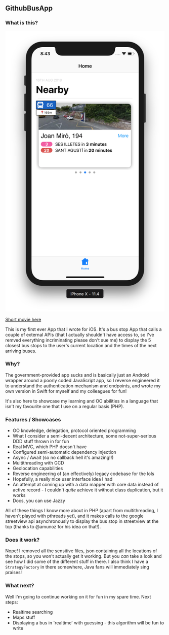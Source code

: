 GithubBusApp
-

### What is this?

<img src="screenshot.png" alt="screenshot on iPhone X" width="800" />

[Short movie here](https://streamable.com/xairw)

This is my first ever App that I wrote for iOS. It's a bus stop App that calls a couple of external APIs (that I actually shouldn't have access to, so I've remved everything incriminating please don't sue me) to display the 5 closest bus stops to the user's current location and the times of the next arriving buses.

### Why?

The government-provided app sucks and is basically just an Android wrapper around a poorly coded JavaScript app, so I reverse engineered it to understand the authentication mechanism and endpoints, and wrote my own version in Swift for myself and my colleagues for fun!

It's also here to showcase my learning and OO abilities in a language that isn't my favourite one that I use on a regular basis (PHP).  

### Features / Showcases

- OO knowledge, delegation, protocol oriented programming
- What I consider a semi-decent architecture, some not-super-serious DDD stuff thrown in for fun
- Real MVC, which PHP doesn't have
- Configured semi-automatic dependency injection
- Async / Await (so no callback hell it's amazing!!)
- Multithreading with GCD
- Geolocation capabilities
- Reverse engineering of (an effectively) legacy codebase for the lols
- Hopefully, a really nice user interface idea I had
- An attempt at coming up with a data mapper with core data instead of active record - I couldn't _quite_ achieve it without class duplication, but it works
- Docs, you can use Jazzy

All of these things I know more about in PHP (apart from multithreading, I haven't played with pthreads yet), and it makes calls to the google streetview api asynchronously to display the bus stop in streetview at the top (thanks to @amunoz for his idea on that!).

### Does it work?

Nope! I removed all the sensitive files, json containing all the locations of the stops, so you won't actually get it working. But you _can_ take a look and see how I did some of the different stuff in there. I also think I have a `StrategyFactory` in there somewhere, Java fans will immediately sing praises!

### What next?

Well I'm going to continue working on it for fun in my spare time. Next steps:

- Realtime searching
- Maps stuff
- Displaying a bus in 'realtime' with guessing - this algorithm will be fun to write
